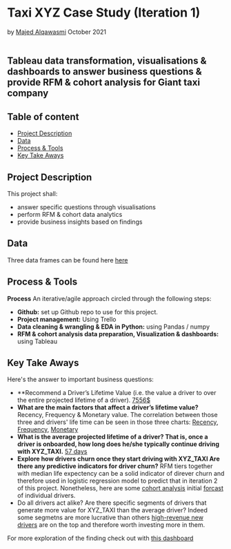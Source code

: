 # Taxi XYZ Case Study (Iteration 1)
by [Majed Alqawasmi](https://github.com/MajedAlqawasmi) October 2021
<br/><br/>
##  Tableau data transformation, visualisations & dashboards to answer business questions & provide RFM & cohort analysis for Giant taxi company

## Table of content

- [Project Description](https://github.com/MajedAlqawasmi/RFM-cohort_analysis_Taxi_XYZ_case_study/blob/main/README.md#project-Description)
- [Data](https://github.com/MajedAlqawasmi/RFM-cohort_analysis_Taxi_XYZ_case_study/blob/main/README.md#data)
- [Process & Tools](https://github.com/MajedAlqawasmi/RFM-cohort_analysis_Taxi_XYZ_case_study/blob/main/README.md#process--tools)
- [Key Take Aways](https://github.com/MajedAlqawasmi/RFM-cohort_analysis_Taxi_XYZ_case_study/blob/main/README.md#key-take-aways)

## Project Description
This project shall: 
- answer specific questions through visualisations
- perform RFM & cohort data analytics
- provide business insights based on findings 

## Data
Three data frames can be found here [here](https://github.com/MajedAlqawasmi/RFM-cohort_analysis_Taxi_XYZ_case_study/tree/main/data)

## Process & Tools

**Process**
An iterative/agile approach circled through the following steps:

- **Github:** set up Github repo to use for this project. <br/>
- **Project management:** Using Trello
- **Data cleaning & wrangling & EDA in Python:** using Pandas / numpy <br/>
- **RFM & cohort analysis data preparation, Visualization & dashboards:** using Tableau

## Key Take Aways

Here's the answer to important business questions:
- **Recommend a Driver’s Lifetime Value (i.e. the value a driver to  over the entire projected lifetime of a driver). [7556$](https://public.tableau.com/views/UberCaseStudy_16329672122770/AVGdrivervalue?:language=en-US&publish=yes&:display_count=n&:origin=viz_share_link) 
- **What are the main factors that affect a driver’s lifetime value?** Recency, Frequency & Monetary value. The correlation between those three and drivers' life time can be seen in those three charts: [Recency](https://public.tableau.com/views/UberCaseStudy_16329672122770/DriverlifetimeVSrecency?:language=en-US&publish=yes&:display_count=n&:origin=viz_share_link), [Frequency](https://public.tableau.com/views/UberCaseStudy_16329672122770/DriverlifetimeVSfrequency?:language=en-US&publish=yes&:display_count=n&:origin=viz_share_link), [Monetary](https://public.tableau.com/views/UberCaseStudy_16329672122770/DriverlifetimeVSMonetary?:language=en-US&publish=yes&:display_count=n&:origin=viz_share_link) 
- **What is the average projected lifetime of a driver? That is, once a driver is onboarded, how long does he/she typically continue driving with XYZ_TAXI.** [57 days](https://public.tableau.com/views/UberCaseStudy_16329672122770/averagelifespan?:language=en-US&publish=yes&:display_count=n&:origin=viz_share_link) 
- **Explore how drivers churn once they start driving with XYZ_TAXI Are there any predictive indicators for driver churn?** RFM tiers together with median life expectency can be a solid indicator of direver churn and therefore used in logistic regression model to predict that in iteration 2 of this project. Nonetheless, here are some [cohort analysis](https://public.tableau.com/views/UberCaseStudy_16329672122770/cohortanalysis?:language=en-US&publish=yes&:display_count=n&:origin=viz_share_link) initial [forcast](https://public.tableau.com/views/UberCaseStudy_16329672122770/Churnforcast?:language=en-US&publish=yes&:display_count=n&:origin=viz_share_link) of individual drivers.
- Do all drivers act alike? Are there specific segments of drivers that generate more value for XYZ_TAXI than the average driver? Indeed some segmetns are more lucrative than others [high-revenue new drivers](https://public.tableau.com/views/UberCaseStudy_16329672122770/segmentrevenue?:language=en-US&publish=yes&:display_count=n&:origin=viz_share_link) are on the top and therefore worth investing more in them. 

For more exploration of the finding check out with [this dashboard](https://public.tableau.com/views/UberCaseStudy_16329672122770/Dashboard1?:language=en-US&publish=yes&:display_count=n&:origin=viz_share_link) 
